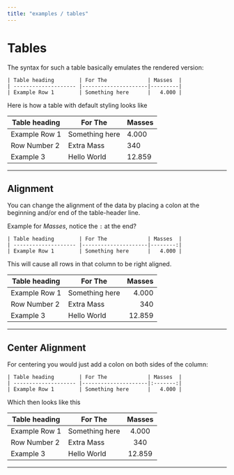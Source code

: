 ```yaml
---
title: "examples / tables"
---
```


# Tables

The syntax for such a table basically emulates the rendered version:

    | Table heading        | For The             | Masses  |
    | -------------------- |---------------------|---------|
    | Example Row 1        | Something here      |   4.000 |

Here is how a table with default styling looks like

| Table heading        | For The             | Masses  |
| -------------------- |---------------------|---------|
| Example Row 1        | Something here      |   4.000 |
| Row Number 2         | Extra Mass          |     340 |
| Example 3            | Hello World         |  12.859 |
    
***

## Alignment

You can change the alignment of the data by placing a colon at the beginning
and/or end of the table-header line.

Example for _Masses_, notice the `:` at the end?

    | Table heading        | For The             | Masses  |
    | -------------------- |---------------------|--------:|
    | Example Row 1        | Something here      |   4.000 |
    
This will cause all rows in that column to be right aligned.

| Table heading        | For The             | Masses  |
| -------------------- |---------------------|--------:|
| Example Row 1        | Something here      |   4.000 |
| Row Number 2         | Extra Mass          |     340 |
| Example 3            | Hello World         |  12.859 |

***

## Center Alignment

For centering you would just add a colon on both sides of the column:

    | Table heading        | For The             | Masses  |
    | -------------------- |---------------------|:-------:|
    | Example Row 1        | Something here      |   4.000 |
    
Which then looks like this
   
| Table heading        | For The             | Masses  |
| -------------------- |---------------------|:-------:|
| Example Row 1        | Something here      |   4.000 |
| Row Number 2         | Extra Mass          |     340 |
| Example 3            | Hello World         |  12.859 |

***